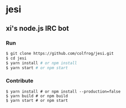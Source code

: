# jesi

## xi's node.js IRC bot

### Run

```sh
$ git clone https://github.com/colfrog/jesi.git
$ cd jesi
$ yarn install # or npm install
$ yarn start # or npm start
```

### Contribute

```
$ yarn install # or npm install --production=false
$ yarn build # or npm build
$ yarn start # or npm start
```
